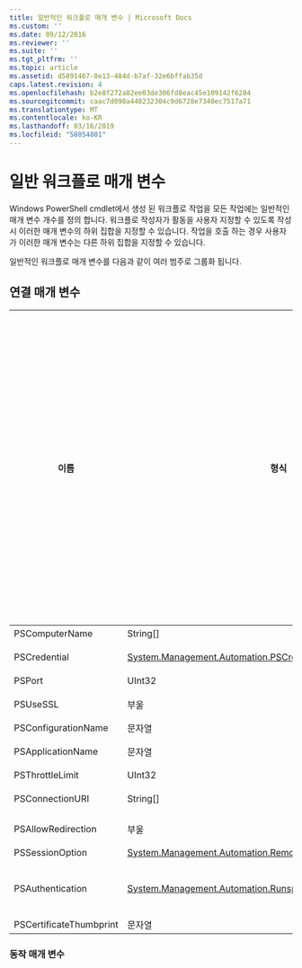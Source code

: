 ```yaml
---
title: 일반적인 워크플로 매개 변수 | Microsoft Docs
ms.custom: ''
ms.date: 09/12/2016
ms.reviewer: ''
ms.suite: ''
ms.tgt_pltfrm: ''
ms.topic: article
ms.assetid: d5891467-8e13-484d-b7af-32e6bffab35d
caps.latest.revision: 4
ms.openlocfilehash: b2e8f272a82ee03de306fd8eac45e109142f6284
ms.sourcegitcommit: caac7d098a448232304c9d6728e7340ec7517a71
ms.translationtype: MT
ms.contentlocale: ko-KR
ms.lasthandoff: 03/16/2019
ms.locfileid: "58054801"
---
```

# <a name="common-workflow-parameters"></a>일반 워크플로 매개 변수

Windows PowerShell cmdlet에서 생성 된 워크플로 작업을 모든 작업에는 일반적인 매개 변수 개수를 정의 합니다. 워크플로 작성자가 활동을 사용자 지정할 수 있도록 작성 시 이러한 매개 변수의 하위 집합을 지정할 수 있습니다. 작업을 호출 하는 경우 사용자가 이러한 매개 변수는 다른 하위 집합을 지정할 수 있습니다.

일반적인 워크플로 매개 변수를 다음과 같이 여러 범주로 그룹화 됩니다.

## <a name="connectivity-parameters"></a>연결 매개 변수

|이름|형식|설명|실행 시 최종 사용자가 지정할 수 있습니다.|작성 시 워크플로 작성자가 지정할 수 있습니다.|인스턴스화할 때 워크플로 작성자가 지정할 수 있습니다.|
|----------|----------|-----------------|-----------------------------------------------------|------------------------------------------------------------|-----------------------------------------------------------|
|PSComputerName|String[]|목록 작업을 시작 하는 컴퓨터 이름입니다.|예|예|예|
|PSCredential|[System.Management.Automation.PSCredential](/dotnet/api/System.Management.Automation.PSCredential)|사용할 인증 자격 증명 PSComputerName 매개 변수로 지정한 컴퓨터에 로그인 합니다. 이 매개 변수는 PSComputerName 지정 하는 경우에 유효 합니다.|예|예|예|
|PSPort|UInt32|워크플로 실행 하는 데 사용할 포트입니다.|예|예|예|
|PSUseSSL|부울|워크플로 실행 하 여 원격 컴퓨터에 보안 연결을 설정할 Secure Sockets Layer (SSL) 프로토콜을 사용 합니다.|예|예|예|
|PSConfigurationName|문자열|워크플로 실행 하는 데 세션 구성을 가져옵니다.|예|예|예|
|PSApplicationName|문자열|워크플로 실행을 위한 연결 URI의 응용 프로그램 이름 부분입니다. ConnectionURI 매개 변수를 사용 하지 않는 경우에이 매개 변수를 사용 합니다.|예|예|예|
|PSThrottleLimit|UInt32|워크플로 실행 하도록 설정할 수 있는 동시 연결의 최대 수입니다.|예|TBD|예|
|PSConnectionURI|String[]|배열 워크플로 실행 하는 데 사용 하는 대화형 세션에 대 한 끝점을 지정 하는 정규화 된 Uri입니다.|예|예|예|
|PSAllowRedirection|부울|이 연결 워크플로 실행 하는 대체 URI로 리디렉션할 수 있도록 할지 여부를 지정 합니다.|예|예|예|
|PSSessionOption|[System.Management.Automation.Remoting.Pssessionoption](/dotnet/api/System.Management.Automation.Remoting.PSSessionOption)|워크플로 실행 하는 데 사용 하는 세션에 대 한 고급 옵션입니다.|예|예|예|
|PSAuthentication|[System.Management.Automation.Runspaces.Authenticationmechanism](/dotnet/api/System.Management.Automation.Runspaces.AuthenticationMechanism)|값을 [System.Management.Automation.Runspaces.Authenticationmechanism](/dotnet/api/System.Management.Automation.Runspaces.AuthenticationMechanism) 사용자의 자격 증명을 인증 하는 데 사용 되는 인증 메커니즘을 지정 하는 열거형입니다.|예|예|예|
|PSCertificateThumbprint|문자열|디지털 공개 키 인증서 (X509) 워크플로 실행할 수 있는 권한을 가진 사용자 계정.|예|예|예|

### <a name="behavior-parameters"></a>동작 매개 변수